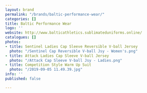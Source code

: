 ```yaml
---
layout: brand
permalink: "/brands/baltic-performance-wear/"
categories: []
title: Baltic Performance Wear
logo: ''
website: http://www.balticathletics.sublimateduniforms.online/
catalogues: []
photos:
- title: Sentinel Ladies Cap Sleeve Reversible V-ball Jersey
  photo: "/Sentinel Cap Reversible V-ball Jsy - Women's.png"
- title: Attack Ladies Cap Sleeve V-ball Jersey
  photo: "/Attack Cap Sleeve V-ball Jsy - Ladies.png"
- title: Competition Style Warm Up Suit
  photo: "/2019-09-05 11.49.39.jpg"
info: ''
published: false

---
```


